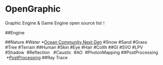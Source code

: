 # OpenGraphic
Graphic Engine &amp; Game Engine open source list！

##Engine

##Nature
  #Water
  *[Ocean Community Next Gen](https://github.com/eliasts/Ocean_Community_Next_Gen)
  #Snow
  #Sand
  #Grass
  #Tree
  #Terrain
##Human
  #Skin
  #Eye
  #Hair
  #Colth
##GI
  #SVO
  #LPV
  #Shadow
  #Reflection
  #Caustic
  #AO
  #PhotonMapping
##PostProcessing
  *[PostProcessing](https://github.com/Unity-Technologies/PostProcessing)
##Ray Trace
